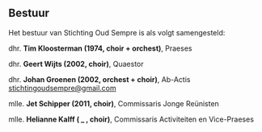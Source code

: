 ## Bestuur

Het bestuur van Stichting Oud Sempre is als volgt samengesteld:

dhr. **Tim Kloosterman (1974, choir + orchest)**, Praeses

dhr. **Geert Wijts (2002, choir)**, Quaestor

dhr. **Johan Groenen (2002, orchest + choir)**, Ab-Actis<br>
[stichtingoudsempre@gmail.com](mailto:stichtingoudsempre@gmail.com)

mlle. **Jet Schipper (2011, choir)**, Commissaris Jonge Reünisten

mlle. **Helianne Kalff ( _ , choir)**, Commissaris Activiteiten en Vice-Praeses
